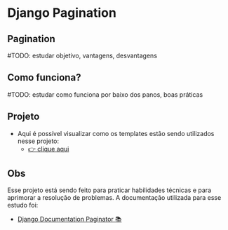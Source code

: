 # Django Pagination
## Pagination
#TODO: estudar objetivo, vantagens, desvantagens

## Como funciona?
#TODO: estudar como funciona por baixo dos panos, boas práticas

## Projeto
- Aqui é possível visualizar como os templates estão sendo utilizados nesse projeto: 
    - [👉 clique aqui](https://github.com/ThomasNicholas21/ProjetoReceitas/blob/main/recipes/models.py)

## Obs
Esse projeto está sendo feito para praticar habilidades técnicas e para aprimorar a resolução de problemas. A documentação utilizada para esse estudo foi:
- [Django Documentation Paginator 📚](https://docs.djangoproject.com/en/5.2/intro/tutorial02/)
